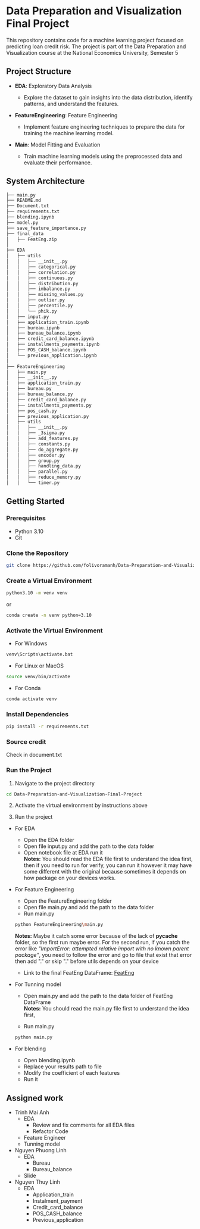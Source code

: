 # Data Preparation and Visualization Final Project

This repository contains code for a machine learning project focused on predicting loan credit risk. The project is part of the Data Preparation and Visualization course at the National Economics University, Semester 5

## Project Structure

- **EDA**: Exploratory Data Analysis
  - Explore the dataset to gain insights into the data distribution, identify patterns, and understand the features.

- **FeatureEngineering**: Feature Engineering
  - Implement feature engineering techniques to prepare the data for training the machine learning model.

- **Main**: Model Fitting and Evaluation
  - Train machine learning models using the preprocessed data and evaluate their performance.

## System Architecture

```bash
├── main.py
├── README.md
├── Document.txt
├── requirements.txt
├── blending.ipynb
├── model.py
├── save_feature_importance.py
├── final_data
│   ├── FeatEng.zip
│ 
├── EDA
│   ├── utils
│   │   ├── __init__.py
│   │   ├── categorical.py
│   │   ├── correlation.py
│   │   ├── continuous.py
│   │   ├── distribution.py
│   │   ├── imbalance.py
│   │   ├── missing_values.py
│   │   ├── outlier.py
│   │   ├── percentile.py
│   │   └── phik.py
│   ├── input.py
│   ├── application_train.ipynb
│   ├── bureau.ipynb
│   ├── bureau_balance.ipynb
│   ├── credit_card_balance.ipynb
│   ├── installments_payments.ipynb
│   ├── POS_CASH_balance.ipynb
│   └── previous_application.ipynb
│
├── FeatureEngineering
│   ├── main.py
│   ├── __init__.py
│   ├── application_train.py
│   ├── bureau.py
│   ├── bureau_balance.py
│   ├── credit_card_balance.py
│   ├── installments_payments.py
│   ├── pos_cash.py
│   ├── previous_application.py
│   ├── utils
│   │   ├── __init__.py
│   │   ├── _3sigma.py
│   │   ├── add_features.py
│   │   ├── constants.py
│   │   ├── do_aggregate.py
│   │   ├── encoder.py
│   │   ├── group.py
│   │   ├── handling_data.py
│   │   ├── parallel.py
│   │   ├── reduce_memory.py
│   │   └── timer.py

```

## Getting Started

### Prerequisites

- Python 3.10
- Git

### Clone the Repository

```bash
git clone https://github.com/folivoramanh/Data-Preparation-and-Visualization-Final-Project
```

### Create a Virtual Environment

```bash
python3.10 -m venv venv
```
or 

```bash
conda create -n venv python=3.10
```
### Activate the Virtual Environment
- For Windows
```bash
venv\Scripts\activate.bat
```
- For Linux or MacOS
```bash
source venv/bin/activate
```
- For Conda
```bash
conda activate venv
```

### Install Dependencies

```bash
pip install -r requirements.txt
```
### Source credit
Check in document.txt

### Run the Project
1. Navigate to the project directory
```bash
cd Data-Preparation-and-Visualization-Final-Project
```
2. Activate the virtual environment by instructions above

3. Run the project
- For EDA
    - Open the EDA folder
    - Open file input.py and add the path to the data folder
    - Open notebook file at EDA run it\
    **Notes:** You should read the EDA file first to understand the idea first, then if you need to run for verify, you can run it however it may have some different with the original because sometimes it depends on how package on your devices works.

- For Feature Engineering
    - Open the FeatureEngineering folder
    - Open file main.py and add the path to the data folder
    - Run main.py
    ```bash
    python FeatureEngineering\main.py
    ```
    **Notes:** Maybe it catch some error because of the lack of __pycache__ folder, so the first run maybe error. For the second run, if you catch the error like *"ImportError: attempted relative import with no known parent package"*, you need to follow the error and go to file that exist that error then add "."
    or skip "." before utils depends on your device
    - Link to the final FeatEng DataFrame: [FeatEng](https://www.kaggle.com/datasets/tma182/finalset)

- For Tunning model
    - Open main.py and add the path to the data folder of FeatEng DataFrame\
    **Notes:** You should read the main.py file first to understand the idea first,
    
    - Run main.py
    ```bash
    python main.py
    ```

- For blending
    - Open blending.ipynb
    - Replace your results path to file
    - Modify the coefficient of each features
    - Run it
 
## Assigned work

  * Trinh Mai Anh
    - EDA<br /> 
      * Review and fix comments for all EDA files
      * Refactor Code 
    - Feature Engineer <br />
    - Tunning model <br />
  * Nguyen Phuong Linh
    - EDA<br />
      * Bureau
      * Bureau_balance
    - Slide <br />
  * Nguyen Thuy Linh
    - EDA<br />
      * Application_train 
      * Instalment_payment
      * Credit_card_balance 
      * POS_CASH_balance
      * Previous_application
